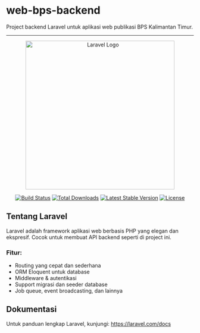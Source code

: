 # web-bps-backend

Project backend Laravel untuk aplikasi web publikasi BPS Kalimantan Timur.

---

<p align="center">
  <a href="https://laravel.com" target="_blank">
    <img src="https://raw.githubusercontent.com/laravel/art/master/logo-lockup/5%20SVG/2%20CMYK/1%20Full%20Color/laravel-logolockup-cmyk-red.svg" width="400" alt="Laravel Logo">
  </a>
</p>

<p align="center">
  <a href="https://github.com/laravel/framework/actions"><img src="https://github.com/laravel/framework/workflows/tests/badge.svg" alt="Build Status"></a>
  <a href="https://packagist.org/packages/laravel/framework"><img src="https://img.shields.io/packagist/dt/laravel/framework" alt="Total Downloads"></a>
  <a href="https://packagist.org/packages/laravel/framework"><img src="https://img.shields.io/packagist/v/laravel/framework" alt="Latest Stable Version"></a>
  <a href="https://packagist.org/packages/laravel/framework"><img src="https://img.shields.io/packagist/l/laravel/framework" alt="License"></a>
</p>

## Tentang Laravel

Laravel adalah framework aplikasi web berbasis PHP yang elegan dan ekspresif. Cocok untuk membuat API backend seperti di project ini.

### Fitur:

- Routing yang cepat dan sederhana
- ORM Eloquent untuk database
- Middleware & autentikasi
- Support migrasi dan seeder database
- Job queue, event broadcasting, dan lainnya

## Dokumentasi

Untuk panduan lengkap Laravel, kunjungi: https://laravel.com/docs

